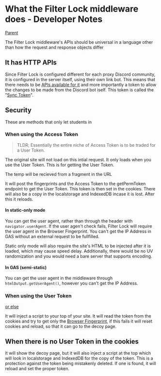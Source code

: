 # What the Filter Lock middleware does - Developer Notes

[Parent](../Index.md)

The Filter Lock middleware's APIs should be universal in a language other than how the request and response objects differ

## It has HTTP APIs

Since Filter Lock is configured different for each proxy Discord community, it is configured in the server itself, using their own link bot. This means that there needs to be [APIs available for it](../for%20devs/standards/API%20Endpoints%20for%20Link%20Bot%20Locking.md) and more importantly a token to allow the changes to be made from the Discord bot iself. This token is called the "[Sync Token](./Sync%20Token.md)".

## Security

These are methods that only let students in

### When using the Access Token

> TLDR; Essentially the entire niche of Access Token is to be traded for a User Token.

The original site will not load on this intial request. It only loads when you use the User Token. This is for getting the User Token.

The temp will be recieved from a fragment in the URL

It will post the fingerprints and the Access Token to the getPermToken endpoint to get the User Token. This token is then set in the cookies. There will also be a copy in the localstorage and IndexedDB incase it is lost. After this it reloads.

#### In static-only mode

You can get the user agent, rather than through the header with `navigator.userAgent`. If the user agen't check fails, Filter Lock will require the user agent in the Browser Fingerprint. You can't get the IP Address in GAS without an external request to be fullfilled.

Static only mode will also require the site's HTML to be injected after it is loaded, which may cause speed delay. Additionally, there would be no UV randomization and you would need a bare server that supports encoding.

#### In GAS (semi-static)

You can get the user agent in the middleware through `htmlOutput.getUserAgent()`, however you can't get the IP Address.

### When using the User Token

[or else](#when-there-is-no-user-token-in-the-cookies)

It will inject a script to your top of your site. It will read the token from the cookies and try to get only the [Browser Fingerprint](https://www.thumbmarkjs.com), if this fails it will reset cookies and reload, so that it can go to the decoy page.

## When there is no User Token in the cookies

It will show the decoy page, but it will also inject a script at the top which will look in localstorage and IndexedDB for the copy of the token. This is a protection against the token being mistakenly deleted. If one is found, it will reload and set the proper token.
